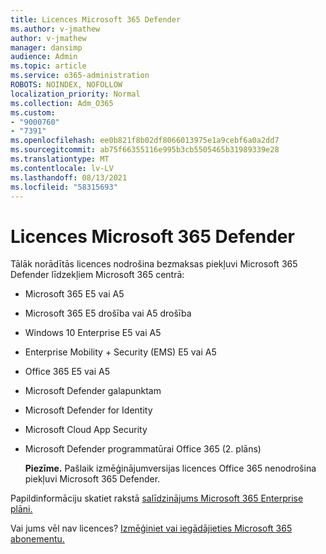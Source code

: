 ```yaml
---
title: Licences Microsoft 365 Defender
ms.author: v-jmathew
author: v-jmathew
manager: dansimp
audience: Admin
ms.topic: article
ms.service: o365-administration
ROBOTS: NOINDEX, NOFOLLOW
localization_priority: Normal
ms.collection: Adm_O365
ms.custom:
- "9000760"
- "7391"
ms.openlocfilehash: ee0b821f8b02df8066013975e1a9cebf6a0a2dd7
ms.sourcegitcommit: ab75f66355116e995b3cb5505465b31989339e28
ms.translationtype: MT
ms.contentlocale: lv-LV
ms.lasthandoff: 08/13/2021
ms.locfileid: "58315693"
---
```

# <a name="licenses-for-microsoft-365-defender"></a>Licences Microsoft 365 Defender

Tālāk norādītās licences nodrošina bezmaksas piekļuvi Microsoft 365 Defender līdzekļiem Microsoft 365 centrā:

- Microsoft 365 E5 vai A5
- Microsoft 365 E5 drošība vai A5 drošība
- Windows 10 Enterprise E5 vai A5
- Enterprise Mobility + Security (EMS) E5 vai A5
- Office 365 E5 vai A5
- Microsoft Defender galapunktam
- Microsoft Defender for Identity
- Microsoft Cloud App Security
- Microsoft Defender programmatūrai Office 365 (2. plāns)

    **Piezīme.** Pašlaik izmēģinājumversijas licences Office 365 nenodrošina piekļuvi Microsoft 365 Defender.

Papildinformāciju skatiet rakstā [salīdzinājums Microsoft 365 Enterprise plāni.](https://go.microsoft.com/fwlink/?linkid=2143458)

Vai jums vēl nav licences? [Izmēģiniet vai iegādājieties Microsoft 365 abonementu.](https://go.microsoft.com/fwlink/?linkid=2143625)
